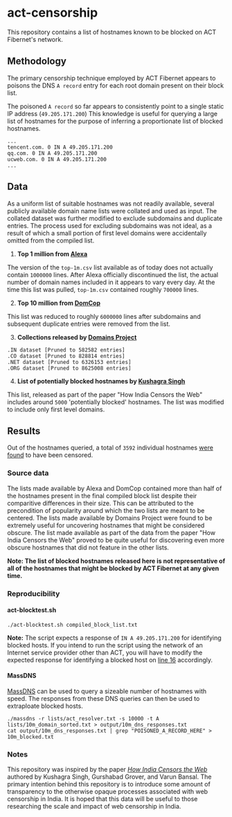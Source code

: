 # act-censorship
This repository contains a list of hostnames known to be blocked on ACT Fibernet's network.

## Methodology
The primary censorship technique employed by ACT Fibernet appears to poisons the DNS `A record` entry for each root domain present on their block list.

The poisoned `A record` so far appears to consistently point to a single static IP address (`49.205.171.200`) This knowledge is useful for querying a large list of hostnames for the purpose of inferring a proportionate list of blocked hostnames.

```
...
tencent.com. 0 IN A 49.205.171.200
qq.com. 0 IN A 49.205.171.200
ucweb.com. 0 IN A 49.205.171.200
...
```

## Data

As a uniform list of suitable hostnames was not readily available, several publicly available domain name lists were collated and used as input. The collated dataset was further modified to exclude subdomains and duplicate entries. The process used for excluding subdomains was not ideal, as a result of which a small portion of first level domains were accidentally omitted from the compiled list.

1. **Top 1 million from [Alexa](http://s3.amazonaws.com/alexa-static/top-1m.csv.zip)**

The version of the `top-1m.csv` list available as of today does not actually contain `1000000` lines. After Alexa officially discontinued the list, the actual number of domain names included in it appears to vary every day. At the time this list was pulled, `top-1m.csv` contained roughly `700000` lines.

2. **Top 10 million from [DomCop](https://www.domcop.com/files/top/top10milliondomains.csv.zip)**

This list was reduced to roughly `6000000` lines after subdomains and subsequent duplicate entries were removed from the list.

3. **Collections released by [Domains Project](https://dataset.domainsproject.org)**

```
.IN dataset [Pruned to 582582 entries]
.CO dataset [Pruned to 828814 entries]
.NET dataset [Pruned to 6326153 entries]
.ORG dataset [Pruned to 8625008 entries]
```

4. **List of potentially blocked hostnames by [Kushagra Singh](https://github.com/kush789/How-India-Censors-The-Web-Data/blob/master/potentially_blocked_unique_hostnames.txt)**

This list, released as part of the paper "How India Censors the Web" includes around `5000` 'potentially blocked' hostnames. The list was modified to include only first level domains.

## Results
Out of the hostnames queried, a total of `3592` individual hostnames [were found](https://github.com/qurbat/act-censorship/blob/main/compiled_block_list.txt) to have been censored.

### Source data
The lists made available by Alexa and DomCop contained more than half of the hostnames present in the final compiled block list despite their comparitive differences in their size. This can be attributed to the precondition of popularity around which the two lists are meant to be centered. The lists made available by Domains Project were found to be extremely useful for uncovering hostnames that might be considered obscure. The list made available as part of the data from the paper "How India Censors the Web" proved to be quite useful for discovering even more obscure hostnames that did not feature in the other lists.

**Note: The list of blocked hostnames released here is not representative of all of the hostnames that might be blocked by ACT Fibernet at any given time.**

### Reproducibility

#### act-blocktest.sh

```
./act-blocktest.sh compiled_block_list.txt
```

**Note:** The script expects a response of `IN A 49.205.171.200` for identifying blocked hosts. If you intend to run the script using the network of an Internet service provider other than ACT, you will have to modify the expected response for identifying a blocked host on [line 16](https://github.com/qurbat/act-censorship/blob/main/blocktest.sh#L16) accordingly.

#### MassDNS
[MassDNS](https://github.com/blechschmidt/massdns) can be used to query a sizeable number of hostnames with speed. The responses from these DNS queries can then be used to extraploate blocked hosts.

```
./massdns -r lists/act_resolver.txt -s 10000 -t A lists/10m_domain_sorted.txt > output/10m_dns_responses.txt
cat output/10m_dns_responses.txt | grep "POISONED_A_RECORD_HERE" > 10m_blocked.txt
```

### Notes

This repository was inspired by the paper *[How India Censors the Web](https://arxiv.org/abs/1912.08590)* authored by Kushagra Singh, Gurshabad Grover, and Varun Bansal. The primary intention behind this repository is to introduce some amount of transparency to the otherwise opaque processes associated with web censorship in India. It is hoped that this data will be useful to those researching the scale and impact of web censorship in India.
